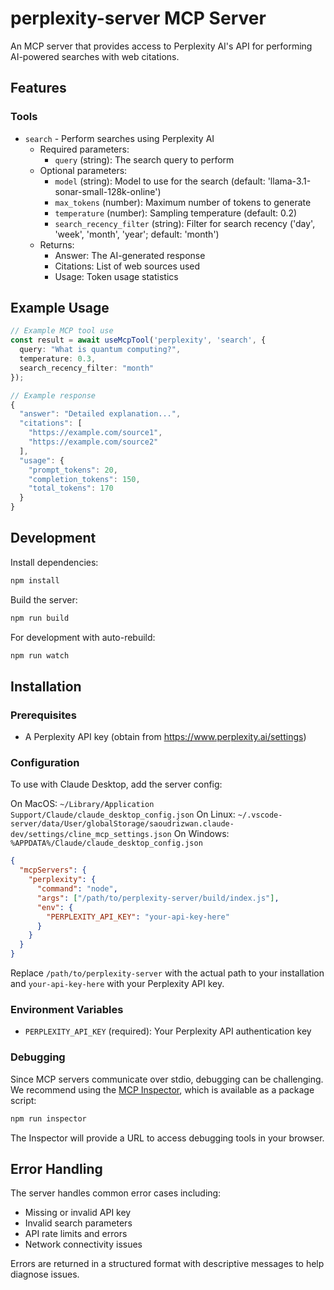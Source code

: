 # perplexity-server MCP Server

An MCP server that provides access to Perplexity AI's API for performing AI-powered searches with web citations.

## Features

### Tools
- `search` - Perform searches using Perplexity AI
  - Required parameters:
    - `query` (string): The search query to perform
  - Optional parameters:
    - `model` (string): Model to use for the search (default: 'llama-3.1-sonar-small-128k-online')
    - `max_tokens` (number): Maximum number of tokens to generate
    - `temperature` (number): Sampling temperature (default: 0.2)
    - `search_recency_filter` (string): Filter for search recency ('day', 'week', 'month', 'year'; default: 'month')
  - Returns:
    - Answer: The AI-generated response
    - Citations: List of web sources used
    - Usage: Token usage statistics

## Example Usage

```typescript
// Example MCP tool use
const result = await useMcpTool('perplexity', 'search', {
  query: "What is quantum computing?",
  temperature: 0.3,
  search_recency_filter: "month"
});

// Example response
{
  "answer": "Detailed explanation...",
  "citations": [
    "https://example.com/source1",
    "https://example.com/source2"
  ],
  "usage": {
    "prompt_tokens": 20,
    "completion_tokens": 150,
    "total_tokens": 170
  }
}
```

## Development

Install dependencies:
```bash
npm install
```

Build the server:
```bash
npm run build
```

For development with auto-rebuild:
```bash
npm run watch
```

## Installation

### Prerequisites
- A Perplexity API key (obtain from https://www.perplexity.ai/settings)

### Configuration

To use with Claude Desktop, add the server config:

On MacOS: `~/Library/Application Support/Claude/claude_desktop_config.json`
On Linux: `~/.vscode-server/data/User/globalStorage/saoudrizwan.claude-dev/settings/cline_mcp_settings.json`
On Windows: `%APPDATA%/Claude/claude_desktop_config.json`

```json
{
  "mcpServers": {
    "perplexity": {
      "command": "node",
      "args": ["/path/to/perplexity-server/build/index.js"],
      "env": {
        "PERPLEXITY_API_KEY": "your-api-key-here"
      }
    }
  }
}
```

Replace `/path/to/perplexity-server` with the actual path to your installation and `your-api-key-here` with your Perplexity API key.

### Environment Variables

- `PERPLEXITY_API_KEY` (required): Your Perplexity API authentication key

### Debugging

Since MCP servers communicate over stdio, debugging can be challenging. We recommend using the [MCP Inspector](https://github.com/modelcontextprotocol/inspector), which is available as a package script:

```bash
npm run inspector
```

The Inspector will provide a URL to access debugging tools in your browser.

## Error Handling

The server handles common error cases including:
- Missing or invalid API key
- Invalid search parameters
- API rate limits and errors
- Network connectivity issues

Errors are returned in a structured format with descriptive messages to help diagnose issues.
